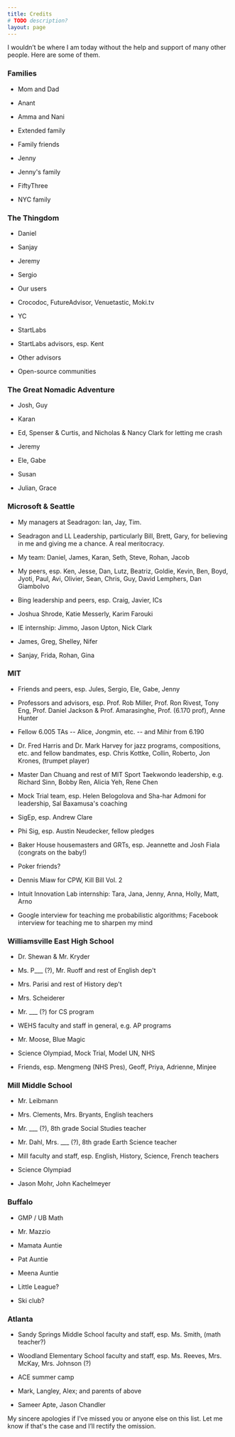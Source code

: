 ```yaml
---
title: Credits
# TODO description?
layout: page
---
```


<style>
    section > ul {
        margin-bottom: 2em;
    }

    section > h3 {
        padding-top: 2em;
        border-top: 1px solid #eee;
    }

    section > p:last-child {
        padding-top: 2em;
        border-top: 1px solid #eee;
    }
</style>

I wouldn’t be where I am today without the help and support of many other people. Here are some of them.

### Families

- Mom and Dad

- Anant

- Amma and Nani

- Extended family

- Family friends

- Jenny

- Jenny's family

- FiftyThree

- NYC family

### The Thingdom

- Daniel

- Sanjay

- Jeremy

- Sergio

- Our users

- Crocodoc, FutureAdvisor, Venuetastic, Moki.tv

- YC

- StartLabs

- StartLabs advisors, esp. Kent

- Other advisors

- Open-source communities

### The Great Nomadic Adventure

- Josh, Guy

- Karan

- Ed, Spenser & Curtis, and Nicholas & Nancy Clark for letting me crash

- Jeremy

- Ele, Gabe

- Susan

- Julian, Grace

### Microsoft & Seattle

- My managers at Seadragon: Ian, Jay, Tim.

- Seadragon and LL Leadership, particularly Bill, Brett, Gary, for believing in me and giving me a chance. A real meritocracy.

- My team: Daniel, James, Karan, Seth, Steve, Rohan, Jacob

- My peers, esp. Ken, Jesse, Dan, Lutz, Beatriz, Goldie, Kevin, Ben, Boyd, Jyoti, Paul, Avi, Olivier, Sean, Chris, Guy, David Lemphers, Dan Giambolvo

- Bing leadership and peers, esp. Craig, Javier, ICs

- Joshua Shrode, Katie Messerly, Karim Farouki

- IE internship: Jimmo, Jason Upton, Nick Clark

- James, Greg, Shelley, Nifer

- Sanjay, Frida, Rohan, Gina

### MIT

- Friends and peers, esp. Jules, Sergio, Ele, Gabe, Jenny

- Professors and advisors, esp. Prof. Rob Miller, Prof. Ron Rivest, Tony Eng, Prof. Daniel Jackson & Prof. Amarasinghe, Prof. (6.170 prof), Anne Hunter

- Fellow 6.005 TAs -- Alice, Jongmin, etc. -- and Mihir from 6.190

- Dr. Fred Harris and Dr. Mark Harvey for jazz programs, compositions, etc. and fellow bandmates, esp. Chris Kottke, Collin, Roberto, Jon Krones, (trumpet player)

- Master Dan Chuang and rest of MIT Sport Taekwondo leadership, e.g. Richard Sinn, Bobby Ren, Alicia Yeh, Rene Chen

- Mock Trial team, esp. Helen Belogolova and Sha-har Admoni for leadership, Sal Baxamusa's coaching

- SigEp, esp. Andrew Clare

- Phi Sig, esp. Austin Neudecker, fellow pledges

- Baker House housemasters and GRTs, esp. Jeannette and Josh Fiala (congrats on the baby!)

- Poker friends?

- Dennis Miaw for CPW, Kill Bill Vol. 2

- Intuit Innovation Lab internship: Tara, Jana, Jenny, Anna, Holly, Matt, Arno

- Google interview for teaching me probabilistic algorithms; Facebook interview for teaching me to sharpen my mind

### Williamsville East High School

- Dr. Shewan & Mr. Kryder

- Ms. P___ (?), Mr. Ruoff and rest of English dep't

- Mrs. Parisi and rest of History dep't

- Mrs. Scheiderer

- Mr. ___ (?) for CS program

- WEHS faculty and staff in general, e.g. AP programs

- Mr. Moose, Blue Magic

- Science Olympiad, Mock Trial, Model UN, NHS

- Friends, esp. Mengmeng (NHS Pres), Geoff, Priya, Adrienne, Minjee

### Mill Middle School

- Mr. Leibmann

- Mrs. Clements, Mrs. Bryants, English teachers

- Mr. ___ (?), 8th grade Social Studies teacher

- Mr. Dahl, Mrs. ___ (?), 8th grade Earth Science teacher

- Mill faculty and staff, esp. English, History, Science, French teachers

- Science Olympiad

- Jason Mohr, John Kachelmeyer

### Buffalo

- GMP / UB Math

- Mr. Mazzio

- Mamata Auntie

- Pat Auntie

- Meena Auntie

- Little League?

- Ski club?

### Atlanta

- Sandy Springs Middle School faculty and staff, esp. Ms. Smith, (math teacher?)

- Woodland Elementary School faculty and staff, esp. Ms. Reeves, Mrs. McKay, Mrs. Johnson (?)

- ACE summer camp

- Mark, Langley, Alex; and parents of above

- Sameer Apte, Jason Chandler

My sincere apologies if I’ve missed you or anyone else on this list. Let me know if that's the case and I’ll rectify the omission.
